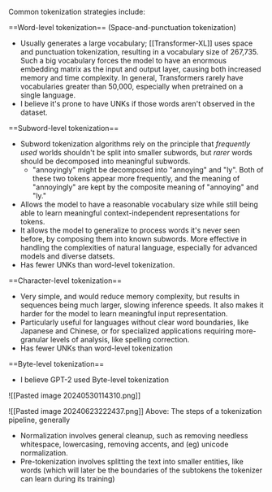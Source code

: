 

Common tokenization strategies include:

==Word-level tokenization== (Space-and-punctuation tokenization)
- Usually generates a large vocabulary; [[Transformer-XL]] uses space and punctuation tokenization, resulting in a vocabulary size of 267,735. Such a big vocabulary forces the model to have an enormous embedding matrix as the input and output layer, causing both increased memory and time complexity. In general, Transformers rarely have vocabularies greater than 50,000, especially when pretrained on a single language.
- I believe it's prone to have UNKs if those words aren't observed in the dataset.

==Subword-level tokenization==
- Subword tokenization algorithms rely on the principle that *frequently used* worlds shouldn't be split into smaller subwords, but *rarer* words should be decomposed into meaningful subwords.
	- "annoyingly" might be decomposed into "annoying" and "ly". Both of these two tokens appear more frequently, and the meaning of "annoyingly" are kept by the composite meaning of "annoying" and "ly."
- Allows the model to have a reasonable vocabulary size while still being able to learn meaningful context-independent representations for tokens. 
- It allows the model to generalize to process words it's never seen before, by composing them into known subwords. More effective in handling the complexities of natural language, especially for advanced models and diverse datsets.
- Has fewer UNKs than word-level tokenization. 

==Character-level tokenization==
- Very simple, and would reduce memory complexity, but results in sequences being much larger, slowing inference speeds. It also makes it harder for the model to learn meaningful input representation.
- Particularly useful for languages without clear word boundaries, like Japanese and Chinese, or for specialized applications requiring more-granular levels of analysis, like spelling correction. 
- Has fewer UNKs than word-level tokenization

==Byte-level tokenization==
- I believe GPT-2 used Byte-level tokenization

![[Pasted image 20240530114310.png]]


![[Pasted image 20240623222437.png]]
Above: The steps of a tokenization pipeline, generally
- Normalization involves general cleanup, such as removing needless whitespace, lowercasing, removing accents, and (eg) unicode normalization.
- Pre-tokenization involves splitting the text into smaller entities, like words (which will later be the boundaries of the subtokens the tokenizer can learn during its training)